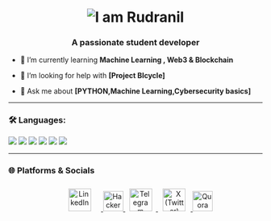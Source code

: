 <h1 align="center">
  <img src="https://readme-typing-svg.demolab.com?font=Fira+Code&pause=1000&color=65a812&center=true&vCenter=true&width=445&lines=Hi+%F0%9F%91%8B%2C+I'm+Rudranil" alt="I am Rudranil " />
</h1>
<h3 align="center">A passionate student developer </h3>

<!-- 🔭 I’m currently working on **Smart WASTE segregation  & Tourism boos INDIA**-->
- 🌱 I’m currently learning **Machine Learning , Web3 & Blockchain**
<!-- 👯 I’m looking to collaborate on **[Open source, projects, etc.]**-->
- 🤝 I’m looking for help with **[Project BIcycle]**
  
- 💬 Ask me about **[PYTHON,Machine Learning,Cybersecurity basics]**
<!--- ⚡ Fun fact: **[]**-->

---

### 🛠️ Languages:

<p>
  <img src="https://img.shields.io/badge/-Python-FFD700?style=for-the-badge&logo=python&logoColor=white"/>
  <img src="https://img.shields.io/badge/-HTML5-E34F26?style=for-the-badge&logo=html5&logoColor=white"/>
  <img src="https://img.shields.io/badge/-CSS3-1572B6?style=for-the-badge&logo=css3&logoColor=white"/>
  <img src="https://img.shields.io/badge/- -ff1111?style=for-the-badge&logo=C&logoColor=white"/>
  <img src="https://img.shields.io/badge/-MYSQL-fafafa?style=for-the-badge&logo=mysql&logoColor=000000"/>
  <img src="https://img.shields.io/badge/-C++-00599C?style=for-the-badge&logo=c%2B%2B&logoColor=white"/>
  
</p>

---

<!--### 📈 GitHub Stats

<p>
  <img src="https://github-readme-stats.vercel.app/api?username=rudranil5&show_icons=true&theme=radical" alt="rudranil5" />
  <img src="https://github-readme-stats.vercel.app/api/top-langs/?username=rudranil5&layout=compact&theme=radical" alt="rudranil5" />
</p>

---
-->
### 🌐 Platforms & Socials

<p align="center">
  <a href="https://linkedin.com/in/rudranil5" target="_blank" rel="noopener noreferrer">
    <img src="https://upload.wikimedia.org/wikipedia/commons/thumb/a/aa/LinkedIn_2021.svg/1920px-LinkedIn_2021.svg.png" alt="LinkedIn" style="height:45px; margin: 0 10px;padding:10 ;"/>
  </a>

  <a href="https://www.hackerrank.com/profile/rudranil5" target="_blank" rel="noopener">
  <img src="https://hrcdn.net/fcore/assets/brand/logo-new-white-green-a5cb16e0ae.svg" alt="HackerRank Logo" style="height:40px;"/>
  </a>
  
  <a href="https://t.me/Rudranil_telegrambot" target="_blank" rel="noopener noreferrer">
    <img src="https://img.shields.io/badge/Telegram-2CA5E0?style=for-the-badge&logo=telegram&logoColor=white&labelColor=2CA5E0" alt="Telegram" style="height:45px; margin: 0 8px;"/>
  </a>
  
  <a href="https://twitter.com/Anihilin" target="_blank" rel="noopener noreferrer">
    <img src="https://img.shields.io/badge/x-1a1a1a?style=for-the-badge&logo=x&logoColor=white&labelColor=1a1a1a" alt="X (Twitter)" style="height:45px; margin: 0 10px;"/>
  </a>
    
  <a href="https://bn.quora.com/camerapid" target="_blank" rel="noopener">
  <img src="https://upload.wikimedia.org/wikipedia/commons/9/91/Quora_logo_2015.svg" alt="Quora Logo" style="height:40px;">
  </a>

</p>
